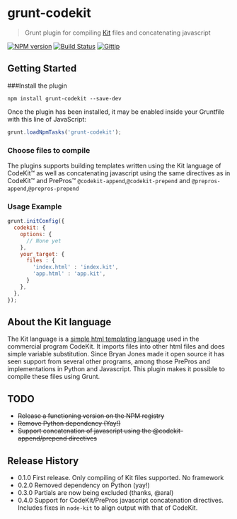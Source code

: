 # grunt-codekit
> Grunt plugin for compiling [Kit](http://incident57.com/codekit/help.html#kit) files and concatenating javascript

[![NPM version](https://badge.fury.io/js/grunt-codekit.svg)](http://badge.fury.io/js/grunt-codekit)
[![Build Status](https://travis-ci.org/fatso83/grunt-codekit.svg?branch=master)](https://travis-ci.org/fatso83/grunt-codekit)
[![Gittip](http://img.shields.io/gittip/fatso83.svg)](https://www.gittip.com/fatso83/)

## Getting Started

###Install the plugin

```shell
npm install grunt-codekit --save-dev
```

Once the plugin has been installed, it may be enabled inside your Gruntfile with this line of JavaScript:

```js
grunt.loadNpmTasks('grunt-codekit');
```

### Choose files to compile

The plugins supports building templates written using the Kit language of CodeKit&trade; as well as concatenating
javascript using the same directives as in CodeKit&trade; and PrePros&trade;
`@codekit-append`,`@codekit-prepend` and `@prepros-append`,`@prepros-prepend`

### Usage Example

```js
grunt.initConfig({
  codekit: {
    options: {
      // None yet
    },
    your_target: {
      files : {
        'index.html' : 'index.kit',
        'app.html' : 'app.kit',
      }
    },
  },
});
```
## About the Kit language
The Kit language is a [simple html templating language](https://incident57.com/codekit/help.html#kit) used in the commercial program CodeKit. It imports files into other html files and does simple variable substitution. Since Bryan Jones made it open source it has seen support from several other programs, among those PrePros and implementations in Python and Javascript. This plugin makes it possible to compile these files using Grunt.

## TODO
- <del>Release a functioning version on the NPM registry</del>
- <del>Remove Python dependency (Yay!)</del>
- <del>Support concatenation of javascript using the @codekit-append/prepend directives</del>

## Release History
- 0.1.0 First release. Only compiling of Kit files supported. No framework
- 0.2.0 Removed dependency on Python (yay!)
- 0.3.0 Partials are now being excluded (thanks, @aral)
- 0.4.0 Support for CodeKit/PrePros javascript concatenation directives. Includes fixes in `node-kit` to align output with that of CodeKit.
